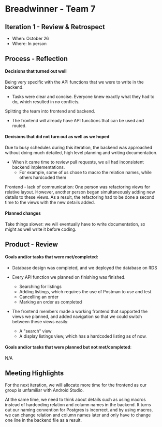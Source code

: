 # Breadwinner - Team 7


## Iteration 1 - Review & Retrospect

 * When: October 26
 * Where: In person

## Process - Reflection

#### Decisions that turned out well

Being very specific with the API functions that we were to write in the backend.

* Tasks were clear and concise. Everyone knew exactly what they had to do, which resulted in no conflicts.

Splitting the team into frontend and backend.

* The frontend will already have API functions that can be used and routed.

#### Decisions that did not turn out as well as we hoped

Due to busy schedules during this iteration, the backend was approached without doing much detailed, high level planning and writing documentation.

* When it came time to review pull requests, we all had inconsistent backend implementations.
  * For example, some of us chose to macro the relation names, while others hardcoded them

Frontend - lack of communication: One person was refactoring views for relative layout. However, another person began simultaneously adding new details to these views. As a result, the refactoring had to be done a second time to the views with the new details added.


#### Planned changes

Take things slower: we will eventually have to write documentation, so might as well write it before coding.


## Product - Review

#### Goals and/or tasks that were met/completed:

* Database design was completed, and we deployed the database on RDS

 * Every API function we planned on finishing was finished.
   * Searching for listings
   * Adding listings, which requires the use of Postman to use and test
   * Cancelling an order
   * Marking an order as completed
 * The frontend members made a working frontend that supported the views we planned, and added navigation so that we could switch between these views easily:
   * A "search" view
   * A display listings view, which has a hardcoded listing as of now.

#### Goals and/or tasks that were planned but not met/completed:

N/A

## Meeting Highlights

For the next iteration, we will allocate more time for the frontend as our group is unfamiliar with Android Studio.

At the same time, we need to think about details such as using macros instead of hardcoding relation and column names in the backend. It turns out our naming convention for Postgres is incorrect, and by using macros, we can  change relation and column names later and only have to change one line in the backend file as a result.